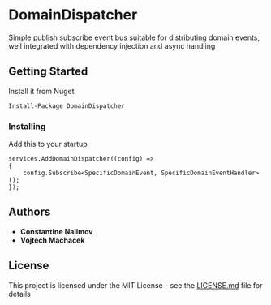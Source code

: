 # DomainDispatcher

Simple publish subscribe event bus suitable for distributing domain events, well integrated with dependency injection and async handling

## Getting Started

Install it from Nuget

```
Install-Package DomainDispatcher
```

### Installing

Add this to your startup

```
services.AddDomainDispatcher((config) =>
{
    config.Subscribe<SpecificDomainEvent, SpecificDomainEventHandler>();
});
```

## Authors

* **Constantine Nalimov** 
* **Vojtech Machacek** 

## License

This project is licensed under the MIT License - see the [LICENSE.md](LICENSE.md) file for details